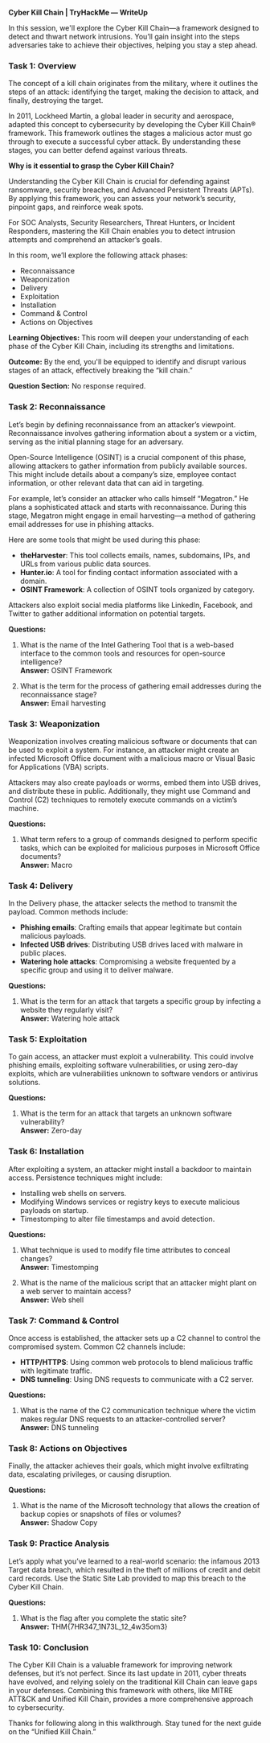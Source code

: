 **Cyber Kill Chain | TryHackMe — WriteUp**


In this session, we'll explore the Cyber Kill Chain—a framework designed to detect and thwart network intrusions. You’ll gain insight into the steps adversaries take to achieve their objectives, helping you stay a step ahead.


### Task 1: Overview

The concept of a kill chain originates from the military, where it outlines the steps of an attack: identifying the target, making the decision to attack, and finally, destroying the target.

In 2011, Lockheed Martin, a global leader in security and aerospace, adapted this concept to cybersecurity by developing the Cyber Kill Chain® framework. This framework outlines the stages a malicious actor must go through to execute a successful cyber attack. By understanding these stages, you can better defend against various threats.

**Why is it essential to grasp the Cyber Kill Chain?**

Understanding the Cyber Kill Chain is crucial for defending against ransomware, security breaches, and Advanced Persistent Threats (APTs). By applying this framework, you can assess your network’s security, pinpoint gaps, and reinforce weak spots.

For SOC Analysts, Security Researchers, Threat Hunters, or Incident Responders, mastering the Kill Chain enables you to detect intrusion attempts and comprehend an attacker’s goals.

In this room, we’ll explore the following attack phases:

- Reconnaissance
- Weaponization
- Delivery
- Exploitation
- Installation
- Command & Control
- Actions on Objectives

**Learning Objectives:** This room will deepen your understanding of each phase of the Cyber Kill Chain, including its strengths and limitations.

**Outcome:** By the end, you'll be equipped to identify and disrupt various stages of an attack, effectively breaking the “kill chain.”

**Question Section:** 
No response required.

### Task 2: Reconnaissance

Let’s begin by defining reconnaissance from an attacker’s viewpoint. Reconnaissance involves gathering information about a system or a victim, serving as the initial planning stage for an adversary.

Open-Source Intelligence (OSINT) is a crucial component of this phase, allowing attackers to gather information from publicly available sources. This might include details about a company’s size, employee contact information, or other relevant data that can aid in targeting.

For example, let’s consider an attacker who calls himself “Megatron.” He plans a sophisticated attack and starts with reconnaissance. During this stage, Megatron might engage in email harvesting—a method of gathering email addresses for use in phishing attacks. 

Here are some tools that might be used during this phase:

- **theHarvester**: This tool collects emails, names, subdomains, IPs, and URLs from various public data sources.
- **Hunter.io**: A tool for finding contact information associated with a domain.
- **OSINT Framework**: A collection of OSINT tools organized by category.

Attackers also exploit social media platforms like LinkedIn, Facebook, and Twitter to gather additional information on potential targets.

**Questions:**
1. What is the name of the Intel Gathering Tool that is a web-based interface to the common tools and resources for open-source intelligence?  
   **Answer:** OSINT Framework

2. What is the term for the process of gathering email addresses during the reconnaissance stage?  
   **Answer:** Email harvesting

### Task 3: Weaponization

Weaponization involves creating malicious software or documents that can be used to exploit a system. For instance, an attacker might create an infected Microsoft Office document with a malicious macro or Visual Basic for Applications (VBA) scripts.

Attackers may also create payloads or worms, embed them into USB drives, and distribute these in public. Additionally, they might use Command and Control (C2) techniques to remotely execute commands on a victim’s machine.

**Questions:**
1. What term refers to a group of commands designed to perform specific tasks, which can be exploited for malicious purposes in Microsoft Office documents?  
   **Answer:** Macro

### Task 4: Delivery

In the Delivery phase, the attacker selects the method to transmit the payload. Common methods include:

- **Phishing emails**: Crafting emails that appear legitimate but contain malicious payloads.
- **Infected USB drives**: Distributing USB drives laced with malware in public places.
- **Watering hole attacks**: Compromising a website frequented by a specific group and using it to deliver malware.

**Questions:**
1. What is the term for an attack that targets a specific group by infecting a website they regularly visit?  
   **Answer:** Watering hole attack

### Task 5: Exploitation

To gain access, an attacker must exploit a vulnerability. This could involve phishing emails, exploiting software vulnerabilities, or using zero-day exploits, which are vulnerabilities unknown to software vendors or antivirus solutions.

**Questions:**
1. What is the term for an attack that targets an unknown software vulnerability?  
   **Answer:** Zero-day

### Task 6: Installation

After exploiting a system, an attacker might install a backdoor to maintain access. Persistence techniques might include:

- Installing web shells on servers.
- Modifying Windows services or registry keys to execute malicious payloads on startup.
- Timestomping to alter file timestamps and avoid detection.

**Questions:**
1. What technique is used to modify file time attributes to conceal changes?  
   **Answer:** Timestomping

2. What is the name of the malicious script that an attacker might plant on a web server to maintain access?  
   **Answer:** Web shell

### Task 7: Command & Control

Once access is established, the attacker sets up a C2 channel to control the compromised system. Common C2 channels include:

- **HTTP/HTTPS**: Using common web protocols to blend malicious traffic with legitimate traffic.
- **DNS tunneling**: Using DNS requests to communicate with a C2 server.

**Questions:**
1. What is the name of the C2 communication technique where the victim makes regular DNS requests to an attacker-controlled server?  
   **Answer:** DNS tunneling

### Task 8: Actions on Objectives

Finally, the attacker achieves their goals, which might involve exfiltrating data, escalating privileges, or causing disruption.

**Questions:**
1. What is the name of the Microsoft technology that allows the creation of backup copies or snapshots of files or volumes?  
   **Answer:** Shadow Copy

### Task 9: Practice Analysis

Let’s apply what you’ve learned to a real-world scenario: the infamous 2013 Target data breach, which resulted in the theft of millions of credit and debit card records. Use the Static Site Lab provided to map this breach to the Cyber Kill Chain.

**Questions:**
1. What is the flag after you complete the static site?  
   **Answer:** THM{7HR347_1N73L_12_4w35om3}

### Task 10: Conclusion

The Cyber Kill Chain is a valuable framework for improving network defenses, but it’s not perfect. Since its last update in 2011, cyber threats have evolved, and relying solely on the traditional Kill Chain can leave gaps in your defenses. Combining this framework with others, like MITRE ATT&CK and Unified Kill Chain, provides a more comprehensive approach to cybersecurity.

Thanks for following along in this walkthrough. Stay tuned for the next guide on the “Unified Kill Chain.”